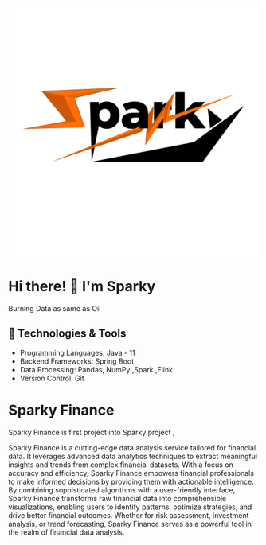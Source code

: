 
![Header Image](https://github.com/abuwalid1998/SparkyDataEngine/blob/master/sparky-01-01.png?raw=true)


# Hi there! 👋 I'm Sparky

Burning Data as same as Oil

## 🔧 Technologies & Tools

- Programming Languages: Java - 11
- Backend Frameworks: Spring Boot
- Data Processing: Pandas, NumPy ,Spark ,Flink 
- Version Control: Git


# Sparky Finance  

Sparky Finance is first project into Sparky project , 

Sparky Finance is a cutting-edge data analysis service tailored for financial data. It leverages advanced data analytics techniques to extract meaningful insights and trends from complex financial datasets. With a focus on accuracy and efficiency, Sparky Finance empowers financial professionals to make informed decisions by providing them with actionable intelligence. By combining sophisticated algorithms with a user-friendly interface, Sparky Finance transforms raw financial data into comprehensible visualizations, enabling users to identify patterns, optimize strategies, and drive better financial outcomes. Whether for risk assessment, investment analysis, or trend forecasting, Sparky Finance serves as a powerful tool in the realm of financial data analysis.
